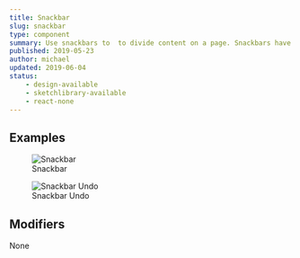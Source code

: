 ```yaml
---
title: Snackbar
slug: snackbar
type: component
summary: Use snackbars to  to divide content on a page. Snackbars have a minimum width of 344px.
published: 2019-05-23
author: michael
updated: 2019-06-04
status:
    - design-available
    - sketchlibrary-available
    - react-none
---
```


##  Examples

<figure>
    <img src="/static/images/snackbar.png" alt="Snackbar">
    <figcaption>Snackbar</figcaption>
</figure>

<figure>
    <img src="/static/images/snackbar-undo.png" alt="Snackbar Undo">
    <figcaption>Snackbar Undo</figcaption>
</figure>

## Modifiers
None